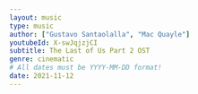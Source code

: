 ```yaml
---
layout: music
type: music
author: ["Gustavo Santaolalla", "Mac Quayle"]
youtubeId: X-swJqjzjCI
subtitle: The Last of Us Part 2 OST
genre: cinematic
# All dates must be YYYY-MM-DD format!
date: 2021-11-12
---
```

